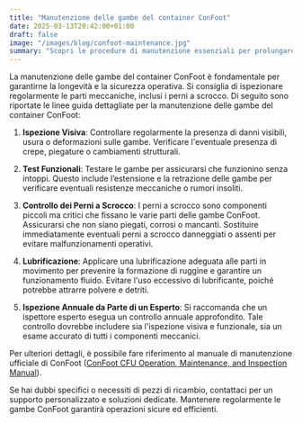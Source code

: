 ```yaml
---
title: "Manutenzione delle gambe del container ConFoot"
date: 2025-03-13T20:42:00+01:00
draft: false
image: "/images/blog/confoot-maintenance.jpg"
summary: "Scopri le procedure di manutenzione essenziali per prolungare la vita e garantire le prestazioni ottimali delle gambe del container ConFoot."
---
```


La manutenzione delle gambe del container ConFoot è fondamentale per garantirne la longevità e la sicurezza operativa. Si consiglia di ispezionare regolarmente le parti meccaniche, inclusi i perni a scrocco. Di seguito sono riportate le linee guida dettagliate per la manutenzione delle gambe del container ConFoot:

1. **Ispezione Visiva**: Controllare regolarmente la presenza di danni visibili, usura o deformazioni sulle gambe. Verificare l'eventuale presenza di crepe, piegature o cambiamenti strutturali.

2. **Test Funzionali**: Testare le gambe per assicurarsi che funzionino senza intoppi. Questo include l’estensione e la retrazione delle gambe per verificare eventuali resistenze meccaniche o rumori insoliti.

3. **Controllo dei Perni a Scrocco**: I perni a scrocco sono componenti piccoli ma critici che fissano le varie parti delle gambe ConFoot. Assicurarsi che non siano piegati, corrosi o mancanti. Sostituire immediatamente eventuali perni a scrocco danneggiati o assenti per evitare malfunzionamenti operativi.

4. **Lubrificazione**: Applicare una lubrificazione adeguata alle parti in movimento per prevenire la formazione di ruggine e garantire un funzionamento fluido. Evitare l'uso eccessivo di lubrificante, poiché potrebbe attrarre polvere e detriti.

5. **Ispezione Annuale da Parte di un Esperto**: Si raccomanda che un ispettore esperto esegua un controllo annuale approfondito. Tale controllo dovrebbe includere sia l'ispezione visiva e funzionale, sia un esame accurato di tutti i componenti meccanici.

Per ulteriori dettagli, è possibile fare riferimento al manuale di manutenzione ufficiale di ConFoot ([ConFoot CFU Operation, Maintenance, and Inspection Manual](https://confoot.fi/wp-content/uploads/2024/12/ConFoot-CFU20-Operation-maintenance-and-inspection-manual.pdf)).

Se hai dubbi specifici o necessiti di pezzi di ricambio, contattaci per un supporto personalizzato e soluzioni dedicate. Mantenere regolarmente le gambe ConFoot garantirà operazioni sicure ed efficienti.